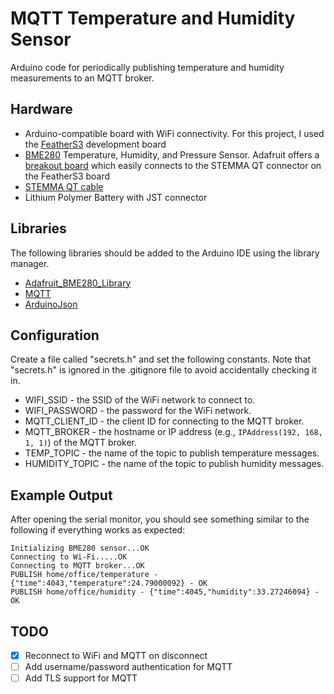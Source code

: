 # MQTT Temperature and Humidity Sensor

Arduino code for periodically publishing temperature and humidity measurements to an MQTT broker.

## Hardware

* Arduino-compatible board with WiFi connectivity. For this project, I used the [FeatherS3](https://esp32s3.com/feathers3.html) development board
* [BME280](https://www.bosch-sensortec.com/products/environmental-sensors/humidity-sensors-bme280/) Temperature, Humidity, and Pressure Sensor. Adafruit offers a [breakout board](https://www.adafruit.com/product/2652) which easily connects to the STEMMA QT connector on the FeatherS3 board
* [STEMMA QT cable](https://www.adafruit.com/product/4399)
* Lithium Polymer Battery with JST connector

## Libraries

The following libraries should be added to the Arduino IDE using the library manager.

* [Adafruit_BME280_Library](https://github.com/adafruit/Adafruit_BME280_Library)
* [MQTT](https://github.com/256dpi/arduino-mqtt)
* [ArduinoJson](https://github.com/bblanchon/ArduinoJson)

## Configuration

Create a file called "secrets.h" and set the following constants.  Note that "secrets.h" is ignored in the .gitignore file to avoid accidentally checking it in.

* WIFI_SSID - the SSID of the WiFi network to connect to.
* WIFI_PASSWORD - the password for the WiFi network.
* MQTT_CLIENT_ID - the client ID for connecting to the MQTT broker.
* MQTT_BROKER - the hostname or IP address (e.g., `IPAddress(192, 168, 1, 1)`) of the MQTT broker.
* TEMP_TOPIC - the name of the topic to publish temperature messages.
* HUMIDITY_TOPIC - the name of the topic to publish humidity messages.

## Example Output

After opening the serial monitor, you should see something similar to the following if everything works as expected:

```
Initializing BME280 sensor...OK
Connecting to Wi-Fi.....OK
Connecting to MQTT broker...OK
PUBLISH home/office/temperature - {"time":4043,"temperature":24.79000092} - OK
PUBLISH home/office/humidity - {"time":4045,"humidity":33.27246094} - OK
```
## TODO  

* [x] Reconnect to WiFi and MQTT on disconnect
* [ ] Add username/password authentication for MQTT
* [ ] Add TLS support for MQTT
